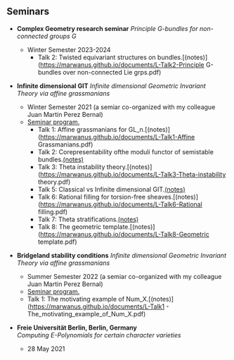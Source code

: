 ## Seminars

- **Complex Geometry research seminar** 
  *Principle G-bundles for non-connected groups G*  
  - Winter Semester 2023-2024 
     - Talk 2: Twisted equivariant structures on bundles.[(notes)](https://marwanus.github.io/documents/L-Talk2-Principle G-bundles over non-connected Lie grps.pdf)

- **Infinite dimensional GIT** 
  *Infinite dimensional Geometric Invariant Theory via affine grassmanians*  
  - Winter Semester 2021 (a semiar co-organized with my colleague Juan Martin Perez Bernal)
  - [Seminar program.](https://marwanus.github.io/documents/Program_Infinite_dimensional_GIT.pdf)
    - Talk 1: Affine grassmanians for GL_n.[(notes)](https://marwanus.github.io/documents/L-Talk1-Affine Grassmanians.pdf)
    - Talk 2: Corepresentability ofthe moduli functor of semistable bundles.[(notes)](https://marwanus.github.io/documents/L-Talk2-Corepresentability_of_mod_functor.pdf)
    - Talk 3: Theta instability theory.[(notes)](https://marwanus.github.io/documents/L-Talk3-Theta-instability theory.pdf)
    - Talk 5: Classical vs Infinite dimensional GIT.[(notes)](https://marwanus.github.io/documents/L-Talk5-Inf_dim_GIT_vs_Classical.pdf)
    - Talk 6: Rational filling for torsion-free sheaves.[(notes)](https://marwanus.github.io/documents/L-Talk6-Rational filling.pdf)
    - Talk 7: Theta stratifications.[(notes)](https://marwanus.github.io/documents/P-Talk7-theta_stratif_Lambda_coh.pdf)
    - Talk 8: The geometric template.[(notes)](https://marwanus.github.io/documents/L-Talk8-Geometric template.pdf)

- **Bridgeland stability conditions** 
  *Infinite dimensional Geometric Invariant Theory via affine grassmanians*  
  - Summer Semester 2022 (a semiar co-organized with my colleague Juan Martin Perez Bernal)
  - [Seminar program.](https://marwanus.github.io/documents/program_Bridgeland_stability_SoSE22.pdf)
  - Talk 1: The motivating example of Num_X.[(notes)](https://marwanus.github.io/documents/L-Talk1 - The_motivating_example_of_Num_X.pdf)

- **Freie Universität Berlin, Berlin, Germany**  
  *Computing E-Polynomials for certain character varieties*  
  - 28 May 2021

